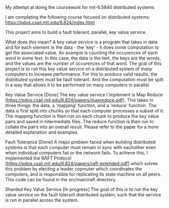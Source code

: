My attempt at doing the coursework for mit-6.5840 distributed systems

I am completing the following course focused on distributed systems: https://pdos.csail.mit.edu/6.824/index.html

This project aims to build a fault tolerant, parallel, key value service.

What does this mean?
A key value service is a program that takes in data and for each element in the data - the 'key' - it does some computation to get the associated value. An example is counting the occurences of each word in some text. In this case, the data is the text, the keys are the words, and the values are the number of occurences of that word. The goal of this project is to run this key value service on a distributed system of many computers to increase performance. For this to produce valid results, the distributed system must be fault tolerant. And the computation must be split in a way that allows it to be performed on many computers in parallel.

Key Value Service [Done]
The key value service I implement is Map Reduce [https://pdos.csail.mit.edu/6.824/papers/mapreduce.pdf]. This takes in three things: the data, a 'mapping' function, and a 'reduce' function. The data is first split into chunks so that each computer processes a subset of it. The mapping function is then run on each chunk to produce the key value pairs and saved in intermediate files. The reduce function is then run to collate the pairs into an overall result. Please refer to the paper for a more detailed explanation and examples.

Fault Tolerance [Done]
A major problem faced when building distributed systems is that each computer must remain in sync with eachother even when individual computers fail or the network fails. To achieve this, I implemented the RAFT Protocol [https://pdos.csail.mit.edu/6.824/papers/raft-extended.pdf] which solves this problem by electing a leader copmuter which coordinates the computers, and is responsible for replicating its state machine on all peers. This code can be found in the src/main/raft directory.

Sharded Key Value Service [In progress]
The goal of this is to run the key value service on the fault tolerant distributed system, such that the service is run in parallel across the system.